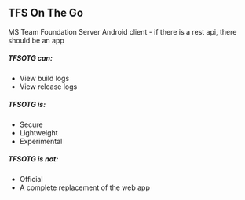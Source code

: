 ## TFS On The Go

MS Team Foundation Server Android client - if there is a rest api, there should be an app

##### TFSOTG can:
- View build logs
- View release logs

##### TFSOTG is:
- Secure
- Lightweight
- Experimental

##### TFSOTG is not:
- Official
- A complete replacement of the web app

